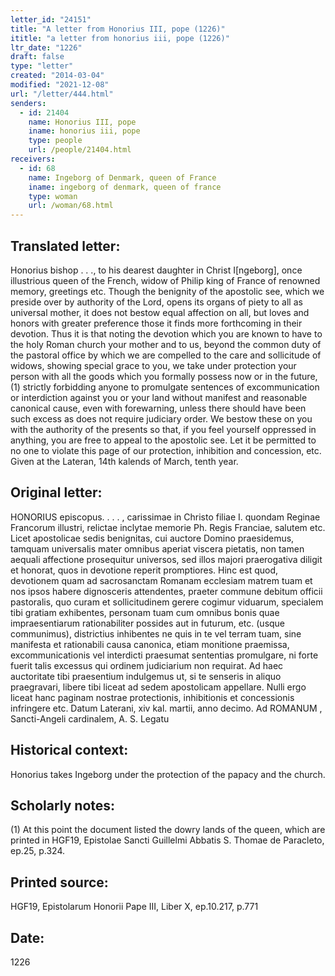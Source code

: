 ```yaml
---
letter_id: "24151"
title: "A letter from Honorius III, pope (1226)"
ititle: "a letter from honorius iii, pope (1226)"
ltr_date: "1226"
draft: false
type: "letter"
created: "2014-03-04"
modified: "2021-12-08"
url: "/letter/444.html"
senders:
  - id: 21404
    name: Honorius III, pope
    iname: honorius iii, pope
    type: people
    url: /people/21404.html
receivers:
  - id: 68
    name: Ingeborg of Denmark, queen of France
    iname: ingeborg of denmark, queen of france
    type: woman
    url: /woman/68.html
---
```

<h2> Translated letter:</h2>Honorius bishop . . ., to his dearest daughter in Christ I[ngeborg], once illustrious queen of the French, widow of Philip king of France of renowned memory, greetings etc.
Though the benignity of the apostolic see, which we preside over by authority of the Lord, opens its organs of piety to all as universal mother, it does not bestow equal affection on all, but loves and honors with greater preference those it finds more forthcoming in their devotion.  Thus it is that noting the devotion which you are known to have to the holy Roman church your mother and to us, beyond the common duty of the pastoral office by which we are compelled to the care and sollicitude of widows, showing special grace to you, we take under protection your person with all the goods which you formally possess now or in the future,(1) strictly forbidding anyone to promulgate sentences of excommunication or interdiction against you or your land without manifest and reasonable canonical cause, even with forewarning, unless there should have been such excess as does not require judiciary order.  We bestow these on you with the authority of the presents so that, if you feel yourself oppressed in anything, you are free to appeal to the apostolic see.  Let it be permitted to no one to violate this page of our protection, inhibition and concession, etc.
Given at the Lateran, 14th kalends of March, tenth year.
<h2 class="mt-4"> Original letter:</h2>HONORIUS episcopus. . . . , carissimae in Christo filiae I. quondam Reginae Francorum illustri, relictae inclytae memorie Ph. Regis Franciae, salutem etc. Licet apostolicae sedis benignitas, cui auctore Domino praesidemus, tamquam universalis mater omnibus aperiat viscera pietatis, non tamen aequali affectione prosequitur universos, sed illos majori praerogativa diligit et honorat, quos in devotione reperit promptiores. Hinc est quod, devotionem quam ad sacrosanctam Romanam ecclesiam matrem tuam et nos ipsos habere dignosceris attendentes, praeter commune debitum officii pastoralis, quo curam et sollicitudinem gerere cogimur viduarum, specialem tibi gratiam exhibentes, personam tuam cum omnibus bonis quae impraesentiarum rationabiliter possides aut in futurum, etc. (usque communimus), districtius inhibentes ne quis in te vel terram tuam, sine manifesta et rationabili causa canonica, etiam monitione praemissa, excommunicationis vel interdicti praesumat sententias promulgare, ni forte fuerit talis excessus qui ordinem judiciarium non requirat. Ad haec auctoritate tibi praesentium indulgemus ut, si te senseris in aliquo praegravari, libere tibi liceat ad sedem apostolicam appellare. Nulli ergo liceat hanc paginam nostrae protectionis, inhibitionis et concessionis infringere etc.
Datum Laterani, xiv kal. martii, anno decimo.
Ad ROMANUM ,   Sancti-Angeli cardinalem, A. S.  Legatu
<h2 class="mt-4"> Historical context:</h2>Honorius takes Ingeborg under the protection of the papacy and the church.
<h2 class="mt-4"> Scholarly notes:</h2>(1) At this point the document listed the dowry lands of the queen, which are printed in HGF19, Epistolae Sancti Guillelmi Abbatis S. Thomae de Paracleto, ep.25, p.324.
<h2 class="mt-4"> Printed source:</h2>HGF19, Epistolarum Honorii Pape III, Liber X, ep.10.217, p.771
<h2 class="mt-4"> Date:</h2>1226